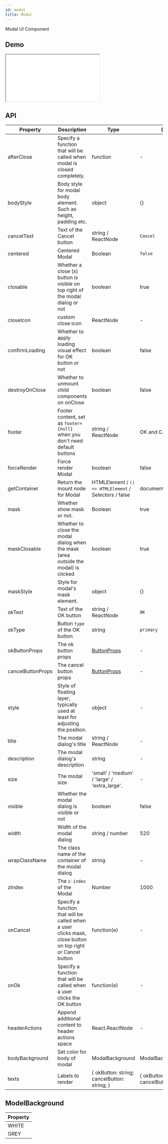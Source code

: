```yaml
---
id: modal
title: Modal
---
```


Modal UI Component

## Demo

<iframe src="/storybook-static/iframe.html?id=components-modal--default"></iframe>

## API

| Property          | Description                                                                                                | Type                                                  | Default                                       | Version |
| ----------------- | ---------------------------------------------------------------------------------------------------------- | ----------------------------------------------------- | --------------------------------------------- | ------- |
| afterClose        | Specify a function that will be called when modal is closed completely.                                    | function                                              | -                                             |
| bodyStyle         | Body style for modal body element. Such as height, padding etc.                                            | object                                                | {}                                            |
| cancelText        | Text of the Cancel button                                                                                  | string / ReactNode                                    | `Cancel`                                      |
| centered          | Centered Modal                                                                                             | Boolean                                               | `false`                                       |
| closable          | Whether a close (x) button is visible on top right of the modal dialog or not                              | boolean                                               | true                                          |
| closeIcon         | custom close icon                                                                                          | ReactNode                                             | -                                             |
| confirmLoading    | Whether to apply loading visual effect for OK button or not                                                | boolean                                               | false                                         |
| destroyOnClose    | Whether to unmount child components on onClose                                                             | boolean                                               | false                                         |
| footer            | Footer content, set as `footer={null}` when you don't need default buttons                                 | string / ReactNode                                    | OK and Cancel buttons                         |
| forceRender       | Force render Modal                                                                                         | boolean                                               | false                                         |
| getContainer      | Return the mount node for Modal                                                                            | HTMLElement / `() => HTMLElement` / Selectors / false | document.body                                 |
| mask              | Whether show mask or not.                                                                                  | Boolean                                               | true                                          |
| maskClosable      | Whether to close the modal dialog when the mask (area outside the modal) is clicked                        | boolean                                               | true                                          |
| maskStyle         | Style for modal's mask element.                                                                            | object                                                | {}                                            |
| okText            | Text of the OK button                                                                                      | string / ReactNode                                    | `OK`                                          |
| okType            | Button `type` of the OK button                                                                             | string                                                | `primary`                                     |
| okButtonProps     | The ok button props                                                                                        | [ButtonProps](/components/button)                     | -                                             |
| cancelButtonProps | The cancel button props                                                                                    | [ButtonProps](/components/button)                     | -                                             |
| style             | Style of floating layer, typically used at least for adjusting the position.                               | object                                                | -                                             |
| title             | The modal dialog's title                                                                                   | string / ReactNode                                    | -                                             |
| description       | The modal dialog's description                                                                             | string                                                | -                                             |
| size              | The modal size                                                                                             | 'small' / 'medium' / 'large' / 'extra_large'.         | -                                             |
| visible           | Whether the modal dialog is visible or not                                                                 | boolean                                               | false                                         |
| width             | Width of the modal dialog                                                                                  | string / number                                       | 520                                           |
| wrapClassName     | The class name of the container of the modal dialog                                                        | string                                                | -                                             |
| zIndex            | The `z-index` of the Modal                                                                                 | Number                                                | 1000                                          |
| onCancel          | Specify a function that will be called when a user clicks mask, close button on top right or Cancel button | function(e)                                           | -                                             |
| onOk              | Specify a function that will be called when a user clicks the OK button                                    | function(e)                                           | -                                             |
| headerActions     | Append additional content to header actions space                                                          | React.ReactNode                                       | -                                             |
| bodyBackground    | Set color for body of modal                                                                                | ModalBackground                                       | ModalBackground.WHITE                         |
| texts             | Labels to render                                                                                           | { okButton: string; cancelButton: string; }           | { okButton: 'Apply', cancelButton: 'Cancel' } |

## ModelBackground

| Property |
| -------- |
| WHITE    |
| GREY     |
